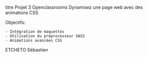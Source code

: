 titre Projet 3 Openclassrooms
Dynamisez une page web avec des animations CSS

Objectifs:

    - Intégration de maquettes
    - Utilisation du préprocesseur SASS
    - Animations avancées CSS

ETCHETO Sébastien


